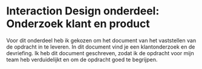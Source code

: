 # Interaction Design onderdeel: **Onderzoek klant en product**

Voor dit onderdeel heb ik gekozen om het document van het vaststellen van de opdracht in te leveren. In dit document vind je een klantonderzoek en de devriefing.
Ik heb dit document geschreven, zodat ik de opdracht voor mijn team heb verduidelijkt en om de opdracht goed te begrijpen.
